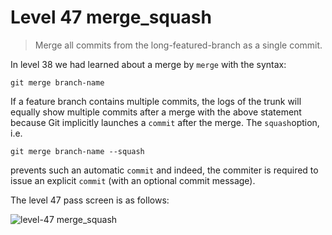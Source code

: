 
# Level 47 merge_squash

> Merge all commits from the long-featured-branch as a single commit.

In level 38 we had learned about a merge by `merge` with the syntax:

```shell
git merge branch-name
```

If a feature branch contains multiple commits, the logs of the trunk will
equally show multiple commits after a merge with the above statement because
Git implicitly launches a `commit` after the merge. The `squash`option, i.e.

```shell
git merge branch-name --squash
```

prevents such an automatic `commit` and indeed, the commiter is required to
issue an explicit `commit` (with an optional commit message).

The level 47 pass screen is as follows:

![level-47 merge_squash](images/level-47-merge-squash.png)
